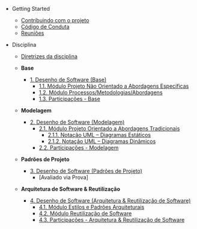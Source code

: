 <!-- docs/_sidebar.md -->

- Getting Started
  - [Contribuindo com o projeto](contribuindo.md)
  - [Código de Conduta](codigo_de_conduta.md)
  - [Reuniões](reunioes.md)

- Disciplina
  - [Diretrizes da disciplina](Diretrizes/Diretrizes.md)

  - **Base**
    - [1. Desenho de Software (Base)](Base/1.Base.md)
      - [1.1. Módulo Projeto Não Orientado a Abordagens Específicas](Base/1.1.AbordagemNaoEspecifica.md)
      - [1.2. Módulo Processos/Metodologias/Abordagens](Base/1.2.ProcessosMetodologiasAbordagens.md)
      - [1.3. Participações - Base](Base/1.3.ParticipacoesBase.md)

  - **Modelagem**
    - [2. Desenho de Software (Modelagem)](Modelagem/2.Modelagem.md)
      - [2.1. Módulo Projeto Orientado a Abordagens Tradicionais](Modelagem/2.1.ModelagemTradicional.md)
        - [2.1.1. Notação UML – Diagramas Estáticos](Modelagem/2.1.1.UMLEstaticos.md)
        - [2.1.2. Notação UML – Diagramas Dinâmicos](Modelagem/2.1.2.UMLDinamicos.md)
      - [2.2. Participações - Modelagem](Modelagem/2.2.ParticipacoesModelagem.md)

  - **Padrões de Projeto**
    - [3. Desenho de Software (Padrões de Projeto)](PadroesDeProjeto/3.PadroesDeProjeto.md)
      - [Avaliado via Prova]

  - **Arquitetura de Software & Reutilização**
    - [4. Desenho de Software (Arquitetura & Reutilização de Software)](ArquiteturaReutilizacao/4.ArquiteturaReutilizacao.md)
      - [4.1. Módulo Estilos e Padrões Arquiteturais](ArquiteturaReutilizacao/4.1.PadroesArquiteturais.md)
      - [4.2. Módulo Reutilização de Software](ArquiteturaReutilizacao/4.2.ReutilizacaoDeSoftware.md)
      - [4.3. Participações - Arquitetura & Reutilização de Software](ArquiteturaReutilizacao/4.3.ParticipacoesArqReutilizacao.md)
